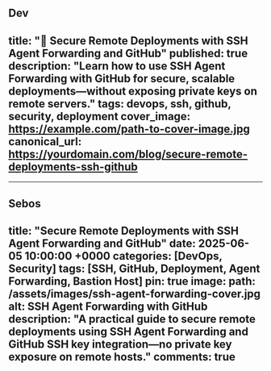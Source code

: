Dev
---
title: "🚀 Secure Remote Deployments with SSH Agent Forwarding and GitHub"
published: true
description: "Learn how to use SSH Agent Forwarding with GitHub for secure, scalable deployments—without exposing private keys on remote servers."
tags: devops, ssh, github, security, deployment
cover_image: https://example.com/path-to-cover-image.jpg
canonical_url: https://yourdomain.com/blog/secure-remote-deployments-ssh-github
---

---
Sebos
---
title: "Secure Remote Deployments with SSH Agent Forwarding and GitHub"
date: 2025-06-05 10:00:00 +0000
categories: [DevOps, Security]
tags: [SSH, GitHub, Deployment, Agent Forwarding, Bastion Host]
pin: true
image:
  path: /assets/images/ssh-agent-forwarding-cover.jpg
  alt: SSH Agent Forwarding with GitHub
description: "A practical guide to secure remote deployments using SSH Agent Forwarding and GitHub SSH key integration—no private key exposure on remote hosts."
comments: true
---
